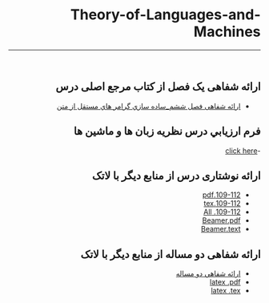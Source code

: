 <div dir="rtl">

# Theory-of-Languages-and-Machines
---

<br>

## ارائه شفاهی یک فصل از کتاب مرجع اصلی درس
- [ارائه شفاهی فصل ششم_ساده سازي گرامر هاي مستقل از متن](https://www.aparat.com/v/a9zVf)

## فرم ارزيابي درس نظريه زبان ها و ماشين ها
-[click here](https://github.com/MohaddeseRohani/PNU_3991_AR/blob/main/Theory-of-Languages-and-Machines/MR_Theory-of-Languages-and-Machines_CheckList_AR_3991.pdf)

## ارائه نوشتاری درس از منابع دیگر با لاتک
- [109-112.pdf](https://github.com/MohaddeseRohani/PNU_3991_AR/blob/main/Theory-of-Languages-and-Machines/%D9%85%D8%AD%D8%AF%D8%AB%D9%87%20%D8%B1%D9%88%D8%AD%D8%A7%D9%86%DB%8C_%D9%84%D8%A7%D8%AA%DA%A9.pdf)
- [109-112.tex](https://github.com/MohaddeseRohani/PNU_3991_AR/blob/main/Theory-of-Languages-and-Machines/%D9%85%D8%AD%D8%AF%D8%AB%D9%87%20%D8%B1%D9%88%D8%AD%D8%A7%D9%86%DB%8C_%D9%84%D8%A7%D8%AA%DA%A9.tex)
- [109-112. All](https://github.com/MohaddeseRohani/PNU_3991_AR/tree/main/Theory-of-Languages-and-Machines/latex-109-112)
- [Beamer.pdf](https://github.com/MohaddeseRohani/PNU_3991_AR/blob/main/Theory-of-Languages-and-Machines/Beamer109-112.pdf)
- [Beamer.text](https://github.com/MohaddeseRohani/PNU_3991_AR/blob/main/Theory-of-Languages-and-Machines/Beamer109-112.tex)


## ارائه شفاهی دو مساله از منابع دیگر با لاتک

- [ارائه شفاهي دو مساله](https://github.com/MohaddeseRohani/PNU_3991_AR/blob/main/Theory-of-Languages-and-Machines/Untitled1.wmv)
- [latex .pdf](https://github.com/MohaddeseRohani/PNU_3991_AR/blob/main/Theory-of-Languages-and-Machines/latex.pdf)
- [latex .tex](https://github.com/MohaddeseRohani/PNU_3991_AR/blob/main/Theory-of-Languages-and-Machines/latex%20question%20tex)

